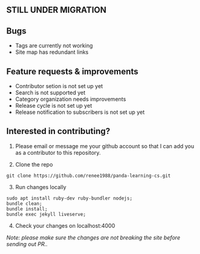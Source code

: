 ## STILL UNDER MIGRATION

## Bugs
- Tags are currently not working
- Site map has redundant links

## Feature requests & improvements
- Contributor setion is not set up yet
- Search is not supported yet
- Category organization needs improvements
- Release cycle is not set up yet
- Release notification to subscribers is not set up yet

## Interested in contributing?

1. Please email or message me your github account so that I can add you as a contributor to this repository.

2. Clone the repo
```
git clone https://github.com/renee1988/panda-learning-cs.git
```

3. Run changes locally
```
sudo apt install ruby-dev ruby-bundler nodejs;
bundle clean;
bundle install;
bundle exec jekyll liveserve;
```

4. Check your changes on localhost:4000

*Note: please make sure the changes are not breaking the site before sending out PR..*
